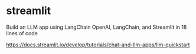 # streamlit
Build an LLM app using LangChain
OpenAI, LangChain, and Streamlit in 18 lines of code

https://docs.streamlit.io/develop/tutorials/chat-and-llm-apps/llm-quickstart
